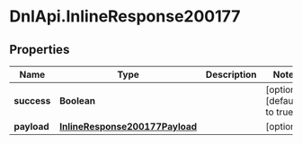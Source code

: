 # DnlApi.InlineResponse200177

## Properties
Name | Type | Description | Notes
------------ | ------------- | ------------- | -------------
**success** | **Boolean** |  | [optional] [default to true]
**payload** | [**InlineResponse200177Payload**](InlineResponse200177Payload.md) |  | [optional] 


